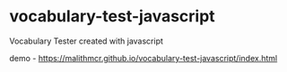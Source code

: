 # vocabulary-test-javascript
Vocabulary Tester created with javascript


demo - https://malithmcr.github.io/vocabulary-test-javascript/index.html

